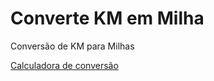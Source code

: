 # Converte KM em Milha
Conversão de KM para Milhas

[Calculadora de conversão](https://andreiasaling.github.io/Converte-KM-Milha/)